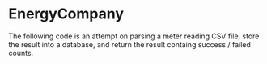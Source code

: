 # EnergyCompany
The following code is an attempt on parsing a meter reading CSV file, store the result into a database, and return the result containg success / failed counts.
